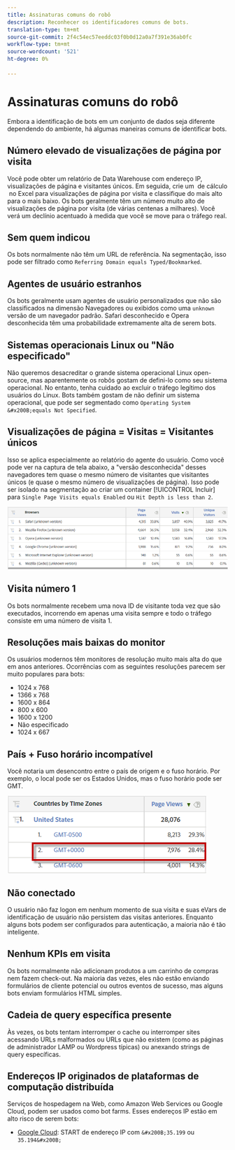 ```yaml
---
title: Assinaturas comuns do robô
description: Reconhecer os identificadores comuns de bots.
translation-type: tm+mt
source-git-commit: 2f4c54ec57eeddc03f0b0d12a0a7f391e36ab0fc
workflow-type: tm+mt
source-wordcount: '521'
ht-degree: 0%

---
```



# Assinaturas comuns do robô

Embora a identificação de bots em um conjunto de dados seja diferente dependendo do ambiente, há algumas maneiras comuns de identificar bots.

## Número elevado de visualizações de página por visita

Você pode obter um relatório de Data Warehouse com endereço IP, visualizações de página e visitantes únicos. Em seguida, crie um &#x200B; de cálculo &#x200B; no Excel para visualizações de página por visita e classifique do mais alto para o mais baixo. Os bots geralmente têm um número muito alto de visualizações de página por visita (de várias centenas a milhares). Você verá um declínio acentuado à medida que você se move para o tráfego real.

## Sem quem indicou

Os bots normalmente não têm um URL de referência. Na segmentação, isso pode ser filtrado como `Referring Domain equals Typed/Bookmarked`.

## Agentes de usuário estranhos

Os bots geralmente usam agentes de usuário personalizados que não são classificados na dimensão Navegadores ou exibidos como uma `unknown` versão de um navegador padrão. Safari desconhecido e Opera desconhecida têm uma probabilidade extremamente alta de serem bots.

## Sistemas operacionais Linux ou &quot;Não especificado&quot;

Não queremos desacreditar o grande sistema operacional Linux open-source, mas aparentemente os robôs gostam de defini-lo como seu sistema operacional. No entanto, tenha cuidado ao excluir o tráfego legítimo dos usuários do Linux. Bots também gostam de não definir um sistema operacional, que pode ser segmentado como `Operating System &#x200B;equals Not Specified`.

## Visualizações de página = Visitas = Visitantes únicos

Isso se aplica especialmente ao relatório do agente do usuário. Como você pode ver na captura de tela abaixo, a &quot;versão desconhecida&quot; desses navegadores tem quase o mesmo número de visitantes que visitantes únicos (e quase o mesmo número de visualizações de página). Isso pode ser isolado na segmentação ao criar um container [!UICONTROL Incluir] para `Single Page Visits equals Enabled` ou `Hit Depth is less than 2`.

![](assets/bots-browsers-unknown.png)

## Visita número 1

Os bots normalmente recebem uma nova ID de visitante toda vez que são executados, incorrendo em apenas uma visita sempre e todo o tráfego consiste em uma número de visita 1.

## Resoluções mais baixas do monitor

Os usuários modernos têm monitores de resolução muito mais alta do que em anos anteriores. Ocorrências com as seguintes resoluções parecem ser muito populares para bots:

* 1024 x 768&#x200B;&#x200B;
* 1366 x 768
* 1600 x 864
* 800 x 600
* 1600 x 1200
* Não especificado
* 1024 x 667

## País + Fuso horário incompatível

Você notaria um desencontro entre o país de origem e o fuso horário. Por exemplo, o local pode ser os Estados Unidos, mas o fuso horário pode ser GMT.

![](assets/bots-country-time-zone.png)

## Não conectado

O usuário não faz logon em nenhum momento de sua visita e suas eVars de identificação de usuário não persistem das visitas anteriores. Enquanto alguns bots podem ser configurados para autenticação, a maioria não é tão inteligente.

## Nenhum KPIs em visita

Os bots normalmente não adicionam produtos a um carrinho de compras nem fazem check-out. Na maioria das vezes, eles não estão enviando formulários de cliente potencial ou outros eventos de sucesso, mas alguns bots enviam formulários HTML simples. &#x200B;

## Cadeia de query específica presente

Às vezes, os bots tentam interromper o cache ou interromper sites acessando URLs malformados ou URLs que não existem (como as páginas de administrador LAMP ou Wordpress típicas) ou anexando strings de query específicas.

## Endereços IP originados de plataformas de computação distribuída

Serviços de hospedagem na Web, como Amazon Web Services ou Google Cloud, podem ser usados como bot farms. Esses endereços IP estão em alto risco de serem bots:
&#x200B;
* [Google Cloud](https://cloud.google.com/compute/): START de endereço IP com `&#x200B;35.199` ou `35.194&#x200B;`
